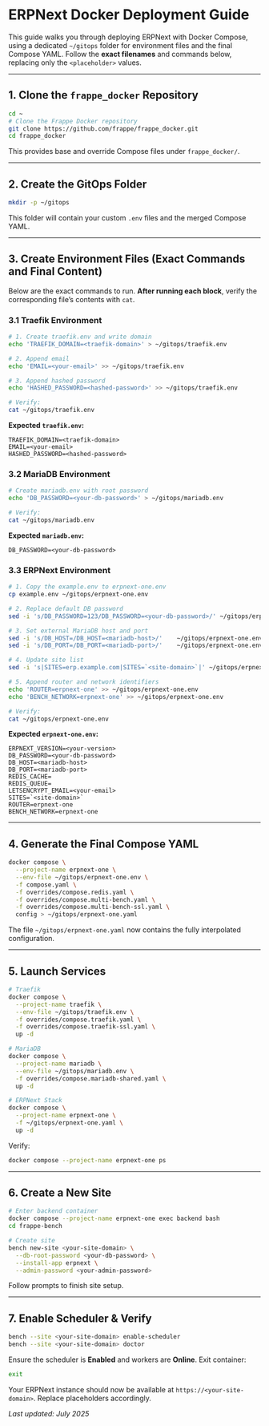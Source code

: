 # ERPNext Docker Deployment Guide

This guide walks you through deploying ERPNext with Docker Compose, using a dedicated `~/gitops` folder for environment files and the final Compose YAML. Follow the **exact filenames** and commands below, replacing only the `<placeholder>` values.

---

## 1. Clone the `frappe_docker` Repository

```bash
cd ~
# Clone the Frappe Docker repository
git clone https://github.com/frappe/frappe_docker.git
cd frappe_docker
```

This provides base and override Compose files under `frappe_docker/`.

---

## 2. Create the GitOps Folder

```bash
mkdir -p ~/gitops
```

This folder will contain your custom `.env` files and the merged Compose YAML.

---

## 3. Create Environment Files (Exact Commands and Final Content)

Below are the exact commands to run. **After running each block**, verify the corresponding file’s contents with `cat`.

### 3.1 Traefik Environment

```bash
# 1. Create traefik.env and write domain
echo 'TRAEFIK_DOMAIN=<traefik-domain>' > ~/gitops/traefik.env

# 2. Append email
echo 'EMAIL=<your-email>' >> ~/gitops/traefik.env

# 3. Append hashed password
echo 'HASHED_PASSWORD=<hashed-password>' >> ~/gitops/traefik.env

# Verify:
cat ~/gitops/traefik.env
```

**Expected `traefik.env`:**

```
TRAEFIK_DOMAIN=<traefik-domain>
EMAIL=<your-email>
HASHED_PASSWORD=<hashed-password>
```

### 3.2 MariaDB Environment

```bash
# Create mariadb.env with root password
echo 'DB_PASSWORD=<your-db-password>' > ~/gitops/mariadb.env

# Verify:
cat ~/gitops/mariadb.env
```

**Expected `mariadb.env`:**

```
DB_PASSWORD=<your-db-password>
```

### 3.3 ERPNext Environment

```bash
# 1. Copy the example.env to erpnext-one.env
cp example.env ~/gitops/erpnext-one.env

# 2. Replace default DB password
sed -i 's/DB_PASSWORD=123/DB_PASSWORD=<your-db-password>/' ~/gitops/erpnext-one.env

# 3. Set external MariaDB host and port
sed -i 's/DB_HOST=/DB_HOST=<mariadb-host>/'    ~/gitops/erpnext-one.env
sed -i 's/DB_PORT=/DB_PORT=<mariadb-port>/'    ~/gitops/erpnext-one.env

# 4. Update site list
sed -i 's|SITES=erp.example.com|SITES=`<site-domain>`|' ~/gitops/erpnext-one.env

# 5. Append router and network identifiers
echo 'ROUTER=erpnext-one' >> ~/gitops/erpnext-one.env
echo 'BENCH_NETWORK=erpnext-one' >> ~/gitops/erpnext-one.env

# Verify:
cat ~/gitops/erpnext-one.env
```

**Expected `erpnext-one.env`:**

```
ERPNEXT_VERSION=<your-version>
DB_PASSWORD=<your-db-password>
DB_HOST=<mariadb-host>
DB_PORT=<mariadb-port>
REDIS_CACHE=
REDIS_QUEUE=
LETSENCRYPT_EMAIL=<your-email>
SITES=`<site-domain>`
ROUTER=erpnext-one
BENCH_NETWORK=erpnext-one
```

---

## 4. Generate the Final Compose YAML

```bash
docker compose \
  --project-name erpnext-one \
  --env-file ~/gitops/erpnext-one.env \
  -f compose.yaml \
  -f overrides/compose.redis.yaml \
  -f overrides/compose.multi-bench.yaml \
  -f overrides/compose.multi-bench-ssl.yaml \
  config > ~/gitops/erpnext-one.yaml
```

The file `~/gitops/erpnext-one.yaml` now contains the fully interpolated configuration.

---

## 5. Launch Services

```bash
# Traefik
docker compose \
  --project-name traefik \
  --env-file ~/gitops/traefik.env \
  -f overrides/compose.traefik.yaml \
  -f overrides/compose.traefik-ssl.yaml \
  up -d

# MariaDB
docker compose \
  --project-name mariadb \
  --env-file ~/gitops/mariadb.env \
  -f overrides/compose.mariadb-shared.yaml \
  up -d

# ERPNext Stack
docker compose \
  --project-name erpnext-one \
  -f ~/gitops/erpnext-one.yaml \
  up -d
```

Verify:

```bash
docker compose --project-name erpnext-one ps
```

---

## 6. Create a New Site

```bash
# Enter backend container
docker compose --project-name erpnext-one exec backend bash
cd frappe-bench

# Create site
bench new-site <your-site-domain> \
  --db-root-password <your-db-password> \
  --install-app erpnext \
  --admin-password <your-admin-password>
```

Follow prompts to finish site setup.

---

## 7. Enable Scheduler & Verify

```bash
bench --site <your-site-domain> enable-scheduler
bench --site <your-site-domain> doctor
```

Ensure the scheduler is **Enabled** and workers are **Online**.
Exit container:

```bash
exit
```

Your ERPNext instance should now be available at `https://<your-site-domain>`. Replace placeholders accordingly.

*Last updated: July 2025*
